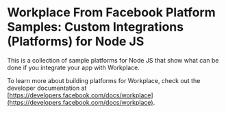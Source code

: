 # Workplace From Facebook Platform Samples: Custom Integrations (Platforms) for Node JS

This is a collection of sample platforms for Node JS that show what can be done if you integrate your app with Workplace.

To learn more about building platforms for Workplace, check out the developer documentation at [https://developers.facebook.com/docs/workplace](https://developers.facebook.com/docs/workplace).